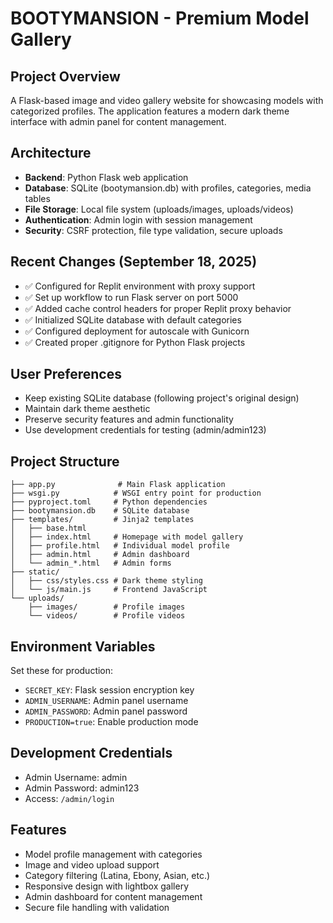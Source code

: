 # BOOTYMANSION - Premium Model Gallery

## Project Overview
A Flask-based image and video gallery website for showcasing models with categorized profiles. The application features a modern dark theme interface with admin panel for content management.

## Architecture
- **Backend**: Python Flask web application
- **Database**: SQLite (bootymansion.db) with profiles, categories, media tables
- **File Storage**: Local file system (uploads/images, uploads/videos)
- **Authentication**: Admin login with session management
- **Security**: CSRF protection, file type validation, secure uploads

## Recent Changes (September 18, 2025)
- ✅ Configured for Replit environment with proxy support
- ✅ Set up workflow to run Flask server on port 5000
- ✅ Added cache control headers for proper Replit proxy behavior
- ✅ Initialized SQLite database with default categories
- ✅ Configured deployment for autoscale with Gunicorn
- ✅ Created proper .gitignore for Python Flask projects

## User Preferences
- Keep existing SQLite database (following project's original design)
- Maintain dark theme aesthetic
- Preserve security features and admin functionality
- Use development credentials for testing (admin/admin123)

## Project Structure
```
├── app.py              # Main Flask application
├── wsgi.py            # WSGI entry point for production
├── pyproject.toml     # Python dependencies
├── bootymansion.db    # SQLite database
├── templates/         # Jinja2 templates
│   ├── base.html
│   ├── index.html     # Homepage with model gallery
│   ├── profile.html   # Individual model profile
│   ├── admin.html     # Admin dashboard
│   └── admin_*.html   # Admin forms
├── static/
│   ├── css/styles.css # Dark theme styling
│   └── js/main.js     # Frontend JavaScript
└── uploads/
    ├── images/        # Profile images
    └── videos/        # Profile videos
```

## Environment Variables
Set these for production:
- `SECRET_KEY`: Flask session encryption key
- `ADMIN_USERNAME`: Admin panel username  
- `ADMIN_PASSWORD`: Admin panel password
- `PRODUCTION=true`: Enable production mode

## Development Credentials
- Admin Username: admin
- Admin Password: admin123
- Access: `/admin/login`

## Features
- Model profile management with categories
- Image and video upload support
- Category filtering (Latina, Ebony, Asian, etc.)
- Responsive design with lightbox gallery
- Admin dashboard for content management
- Secure file handling with validation